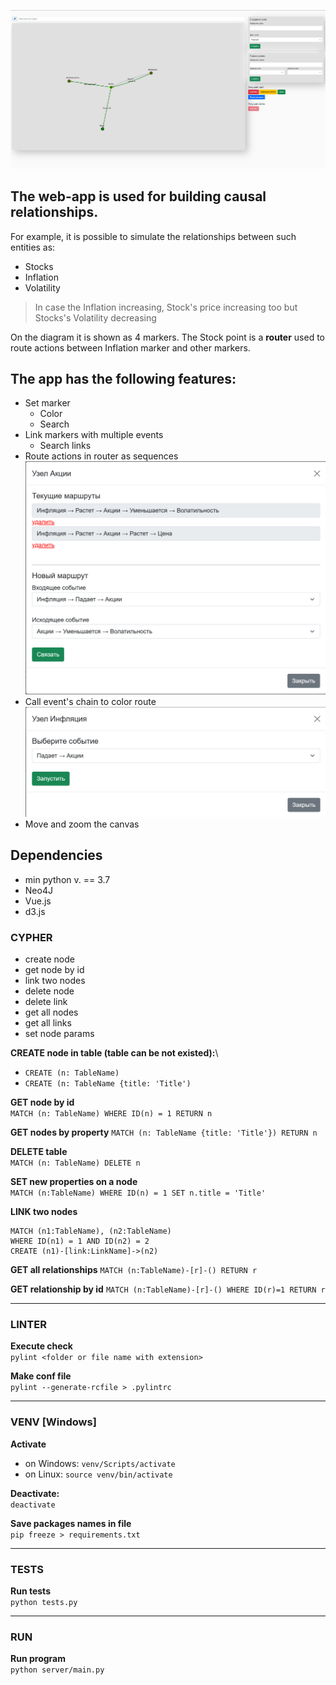 ![ui.png](assets/ui.png)

## The web-app is used for building **causal relationships**.  
For example, it is possible to simulate the relationships between such entities as:
- Stocks
- Inflation
- Volatility

> In case the Inflation increasing, Stock's price increasing too but Stocks's Volatility decreasing

On the diagram it is shown as 4 markers. The Stock point is a **router** used to route actions between Inflation marker and other markers.  

## The app has the following features:
- Set marker
  - Color
  - Search
- Link markers with multiple events
  - Search links
- Route actions in router as sequences
![router.png](assets/router.png)
- Call event's chain to color route
![call.png](assets/call.png)
- Move and zoom the canvas 


## Dependencies
- min python v. == 3.7
- Neo4J
- Vue.js
- d3.js

### CYPHER
- create node
- get node by id
- link two nodes
- delete node
- delete link
- get all nodes
- get all links
- set node params

**CREATE node in table (table can be not existed):**\
- `CREATE (n: TableName)`
- `CREATE (n: TableName {title: 'Title')`

**GET node by id**\
`MATCH (n: TableName) WHERE ID(n) = 1 RETURN n`

**GET nodes by property**
`MATCH (n: TableName {title: 'Title'}) RETURN n`

**DELETE table**\
`MATCH (n: TableName) DELETE n`

**SET new properties on a node**\
`MATCH (n:TableName) WHERE ID(n) = 1 SET n.title = 'Title'`

**LINK two nodes**
```
MATCH (n1:TableName), (n2:TableName)
WHERE ID(n1) = 1 AND ID(n2) = 2
CREATE (n1)-[link:LinkName]->(n2)
```

**GET all relationships**
```MATCH (n:TableName)-[r]-() RETURN r```


**GET relationship by id**
```MATCH (n:TableName)-[r]-() WHERE ID(r)=1 RETURN r```

<hr>

### LINTER

**Execute check**\
`pylint <folder or file name with extension>`

**Make conf file**\
`pylint --generate-rcfile > .pylintrc`
 
<hr>
 
### VENV [Windows]  
**Activate**
- on Windows: `venv/Scripts/activate`
- on Linux: `source venv/bin/activate`

**Deactivate:**\
`deactivate`

**Save packages names in file**\
`pip freeze > requirements.txt`

<hr>

### TESTS
**Run tests**\
`python tests.py`

<hr>

### RUN
**Run program**\
`python server/main.py`
